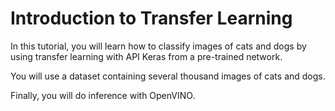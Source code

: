 # Introduction to Transfer Learning
In this tutorial, you will learn how to classify images of cats and dogs by using transfer learning with API Keras from a pre-trained network.

You will use a dataset containing several thousand images of cats and dogs.

Finally, you will do inference with OpenVINO.
